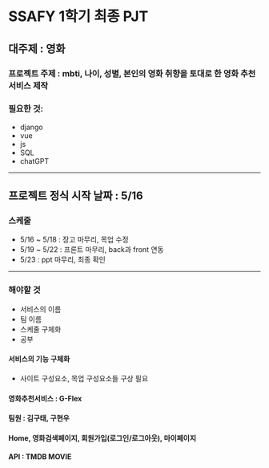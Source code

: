 # SSAFY 1학기 최종 PJT

## 대주제 : 영화

### 프로젝트 주제 : mbti, 나이, 성별, 본인의 영화 취향을 토대로 한 영화 추천서비스 제작

### 필요한 것:

- django 
- vue 
- js
- SQL 
- chatGPT
---

## 프로젝트 정식 시작 날짜 : 5/16

### 스케줄

- 5/16 ~ 5/18 : 장고 마무리, 목업 수정
- 5/19 ~ 5/22 : 프론트 마무리, back과 front 연동
- 5/23 : ppt 마무리, 최종 확인

 
---
### 해야할 것

- 서비스의 이름
- 팀 이름
- 스케줄 구체화
- 공부

#### 서비스의 기능 구체화

- 사이트 구성요소, 목업 구성요소들 구상 필요

#### 영화추천서비스 : G-Flex
#### 팀원 : 김구태, 구현우


#### Home, 영화검색페이지, 회원가입(로그인/로그아웃), 마이페이지

#### API : TMDB MOVIE

